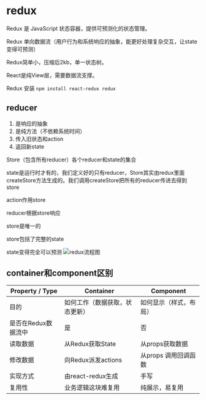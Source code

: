 # redux
Redux 是 JavaScript 状态容器，提供可预测化的状态管理。

Redux 单向数据流（用户行为和系统响应的抽象，能更好处理复杂交互，让state变得可预测）

Redux简单小，压缩后2kb，单一状态树。

React是纯View层，需要数据流支撑。

Redux 安装 `npm install react-redux redux`

## reducer
1. 是响应的抽象
2. 是纯方法（不依赖系统时间）
3. 传入旧状态和action
4. 返回新state

Store（包含所有reducer）各个reducer和state的集合

state是运行时才有的，我们定义好的只有reducer，Store其实由redux里面createStore方法生成的。我们调用createStore把所有的reducer传进去得到store

action作用store

reducer根据store响应

store是唯一的

store包括了完整的state

state变得完全可以预测
![redux流程图](./image/redux.svg)
## container和component区别

| Property / Type | Container | Component |
| - | - | - |
| 目的 | 如何工作（数据获取，状态更新） | 如何显示（样式，布局） |
| 是否在Redux数据流中 | 是 | 否 |
| 读取数据 | 从Redux获取State | 从props获取数据 |
| 修改数据 | 向Redux派发actions | 从props 调用回调函数 |
| 实现方式 | 由react-redux生成 | 手写 |
|  复用性 | 业务逻辑这块难复用 | 纯展示，易复用 |

